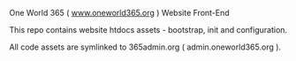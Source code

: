 One World 365 ( www.oneworld365.org ) Website Front-End

This repo contains website htdocs assets - bootstrap, init and configuration.

All code assets are symlinked to 365admin.org ( admin.oneworld365.org ).
